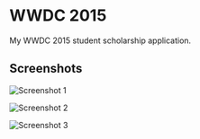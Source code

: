 WWDC 2015
=========

My WWDC 2015 student scholarship application.

Screenshots
-----------

![Screenshot 1](http://i.imgur.com/lbkoCeT.png)

![Screenshot 2](http://i.imgur.com/07Ou1Wq.jpg)

![Screenshot 3](http://i.imgur.com/N5Z7TqG.png)